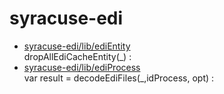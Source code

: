 # syracuse-edi

* [syracuse-edi/lib/ediEntity](lib/ediEntity.md)  
   dropAllEdiCacheEntity(_) :
* [syracuse-edi/lib/ediProcess](lib/ediProcess.md)  
   var result = decodeEdiFiles(_,idProcess, opt) :
